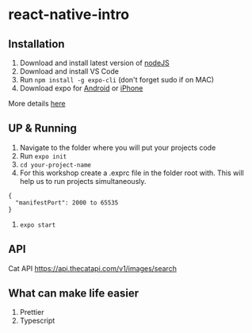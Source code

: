 # react-native-intro

## Installation

1. Download and install latest version of [nodeJS](https://nodejs.org/en/)
1. Download and install VS Code
1. Run `npm install -g expo-cli` (don't forget sudo if on MAC)
1. Download expo for [Android](https://play.google.com/store/apps/details?id=host.exp.exponent) or [iPhone](https://search.itunes.apple.com/WebObjects/MZContentLink.woa/wa/link?path=apps%2fexponent)

More details [here](https://docs.expo.io/versions/latest/introduction/installation.html)

## UP & Running

1. Navigate to the folder where you will put your projects code
1. Run `expo init`
1. `cd your-project-name`
1. For this workshop create a .exprc file in the folder root with. This will help us to run projects simultaneously.

```
{
  "manifestPort": 2000 to 65535
}
```

1. `expo start`

## API

Cat API https://api.thecatapi.com/v1/images/search

## What can make life easier

1. Prettier
1. Typescript
